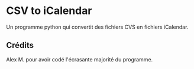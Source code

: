 # CSV to iCalendar

Un programme python qui convertit des fichiers CVS en fichiers iCalendar.

## Crédits

Alex M. pour avoir codé l'écrasante majorité du programme.
